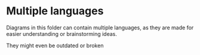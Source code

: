 # Multiple languages

Diagrams in this folder can contain multiple languages, as they are made for easier understanding or brainstorming ideas.

They might even be outdated or broken
